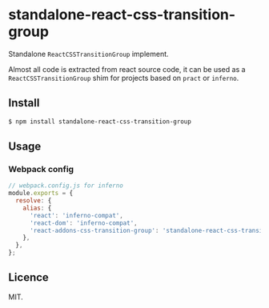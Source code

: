 # standalone-react-css-transition-group

Standalone `ReactCSSTransitionGroup` implement.

Almost all code is extracted from react source code, it can be used as a `ReactCSSTransitionGroup` shim for projects based on `pract` or `inferno`.

## Install

```bash
$ npm install standalone-react-css-transition-group
```

## Usage

### Webpack config

```js
// webpack.config.js for inferno
module.exports = {
  resolve: {
    alias: {
      'react': 'inferno-compat',
      'react-dom': 'inferno-compat',
      'react-addons-css-transition-group': 'standalone-react-css-transition-group',
    },
  },
};
```

## Licence

MIT.
